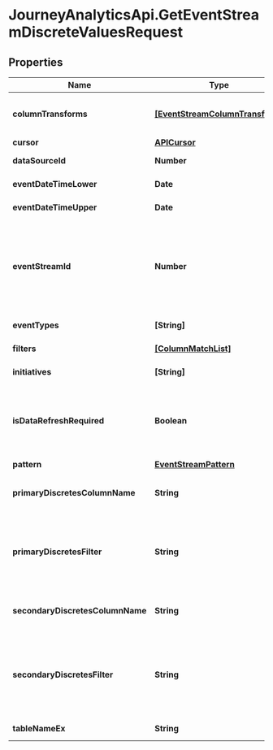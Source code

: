 # JourneyAnalyticsApi.GetEventStreamDiscreteValuesRequest

## Properties

Name | Type | Description | Notes
------------ | ------------- | ------------- | -------------
**columnTransforms** | [**[EventStreamColumnTransform]**](EventStreamColumnTransform.md) | Applies the specified transforms to base the result on the transformed discrete values | [optional] 
**cursor** | [**APICursor**](APICursor.md) |  | [optional] 
**dataSourceId** | **Number** | Id of the datasource to which table belongs. | [optional] 
**eventDateTimeLower** | **Date** | Optionally filter by EventDateTime | [optional] 
**eventDateTimeUpper** | **Date** | Optionally filter by EventDateTime | [optional] 
**eventStreamId** | **Number** | Optionally invoke using an Event Stream ID instead of DataSourceId/TableNameEx. In this mode ColumnTransforms will be defaulted to those published against the columns of the Event Stream but can still be overridden if required | [optional] 
**eventTypes** | **[String]** | List of event types to include (default to all) | [optional] 
**filters** | [**[ColumnMatchList]**](ColumnMatchList.md) | Additional columns to filter on | [optional] 
**initiatives** | **[String]** | List of initiatives to include (default to all) | [optional] 
**isDataRefreshRequired** | **Boolean** | Indicate whether the request can be satisfied with an existing cached result or requires recreation with latest data (default false). Has no effect if PatternId is specified | [optional] 
**pattern** | [**EventStreamPattern**](EventStreamPattern.md) |  | [optional] 
**primaryDiscretesColumnName** | **String** | Optionally set the column name that is the primary source of discrete values (defaults to Location) | [optional] 
**primaryDiscretesFilter** | **String** | Optionally set a literal value or NSQL wildcard filter to further restrict the number of primary discrete values considered (e.g. MyEvent or %AllTheseEvents or EventsBeginningWith*) | [optional] 
**secondaryDiscretesColumnName** | **String** | Optionally set a secondary column name that can be used to further partition the discrete values e.g. Channel | [optional] 
**secondaryDiscretesFilter** | **String** | Optionally set a literal value or NSQL wildcard filter to further restrict the number of secondary discrete values considered (e.g. MyEvent or %AllTheseEvents or EventsBeginningWith*) | [optional] 
**tableNameEx** | **String** | Event Stream table (standard two part name ex) | [optional] 


